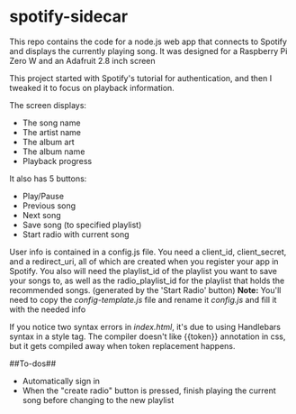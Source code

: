 # spotify-sidecar

This repo contains the code for a node.js web app that connects to Spotify and displays the currently playing song.
It was designed for a Raspberry Pi Zero W and an Adafruit 2.8 inch screen

This project started with Spotify's tutorial for authentication, and then I tweaked it to focus on playback information.

The screen displays:
- The song name
- The artist name
- The album art
- The album name
- Playback progress

It also has 5 buttons:
- Play/Pause
- Previous song
- Next song
- Save song (to specified playlist)
- Start radio with current song

User info is contained in a config.js file. You need a client_id, client_secret, and a redirect_uri, all of which are created when you register your app in Spotify. You also will need the playlist_id of the playlist you want to save your songs to, as well as the radio_playlist_id for the playlist that holds the recommended songs. (generated by the 'Start Radio' button)
**Note:** You'll need to copy the *config-template.js* file and rename it *config.js* and fill it with the needed info

If you notice two syntax errors in *index.html*, it's due to using Handlebars syntax in a style tag. The compiler doesn't like {{token}} annotation in css, but it gets compiled away when token replacement happens.

##To-dos##
- Automatically sign in
- When the "create radio" button is pressed, finish playing the current song before changing to the new playlist
